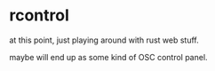 # rcontrol
at this point, just playing around with rust web stuff.  

maybe will end up as some kind of OSC control panel.  
